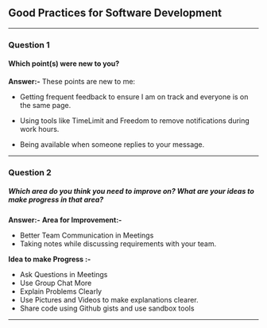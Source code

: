 ## Good Practices for Software Development
<hr>

### Question 1
#### Which point(s) were new to you?
**Answer:-** These points are new to me:

- Getting frequent feedback to ensure I am on track and everyone is on the same page.
- Using tools like TimeLimit and Freedom to remove notifications during work hours.

- Being available when someone replies to your message.
<hr>

### Question 2
##### Which area do you think you need to improve on? What are your ideas to make progress in that area?

**Answer:-**
**Area for Improvement:-**
- Better Team Communication in Meetings
- Taking notes while discussing requirements with your team.


**Idea to make Progress :-**
- Ask Questions in Meetings
- Use Group Chat More
- Explain Problems Clearly
- Use Pictures and Videos to make explanations clearer.
- Share code using Github gists and use sandbox tools
<hr>
